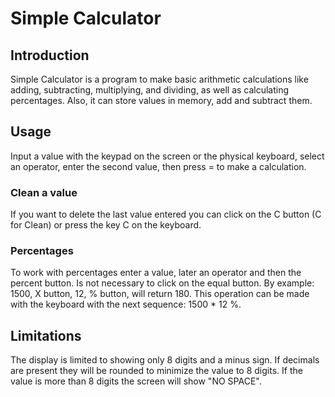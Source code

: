 # Simple Calculator

## Introduction

Simple Calculator is a program to make basic arithmetic calculations like adding, subtracting, multiplying, and dividing, as well as calculating percentages. Also, it can store values in memory, add and subtract them. 

## Usage

Input a value with the keypad on the screen or the physical keyboard, select an operator, enter the second value, then press = to make a calculation. 

### Clean a value

If you want to delete the last value entered you can click on the C button (C for Clean) or press the key C on the keyboard.

### Percentages

To work with percentages enter a value, later an operator and then the percent button. Is not necessary to click on the equal button. By example: 1500, X button, 12, % button, will return 180. This operation can be made with the keyboard with the next sequence: 1500 * 12 %.

## Limitations

The display is limited to showing only 8 digits and a minus sign. If decimals are present they will be rounded to minimize the value to 8 digits. If the value is more than 8 digits the screen will show "NO SPACE".
